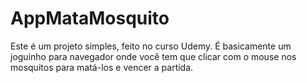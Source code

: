 # AppMataMosquito


Este é um projeto simples, feito no curso Udemy. É basicamente um joguinho para navegador onde você tem que clicar com o mouse nos mosquitos para matá-los e vencer a partida.


